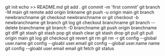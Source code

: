 git init
echo >> README.md
git add .
git commit -m 'first commit'
git branch -M main
git remote add origin linkname
git push -u origin main
git branch newbranchname
git checkout newbranchname
or 
git checkout -b newbranchname
git branch
git log
git checkout branchname
git branch --delete branchname
git branch -D branchname
git push origin branchname
git diff
git stash
git stash pop
git stash clear
git stash drop
git pull
git pull origin main
git log
git checkout <commithash>
git revert <commithash>
git rm <filename>
git rm -r <foldername>
git config --global user.name
git config --gloabl user.email
git config --global user.name name
git config --gloabl user.email email
git fetch
git status
